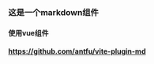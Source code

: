 <!-- ---
title: markdown组件
meta:
  - name: description
    content: markdown组件
--- -->

### 这是一个markdown组件

#### 使用vue组件
  <!-- <HelloWorld msg="Hello Vue 3 + TypeScript + Vite" /> -->

#### https://github.com/antfu/vite-plugin-md